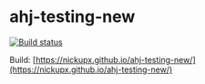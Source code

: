 # ahj-testing-new
[![Build status](https://ci.appveyor.com/api/projects/status/b597xt6tukfhv637?svg=true)](https://ci.appveyor.com/project/nickupx/ahj-testing-new)

Build: [https://nickupx.github.io/ahj-testing-new/](https://nickupx.github.io/ahj-testing-new/)
 
